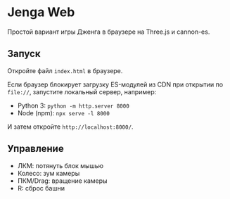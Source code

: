 # Jenga Web

Простой вариант игры Дженга в браузере на Three.js и cannon-es.

## Запуск

Откройте файл `index.html` в браузере.

Если браузер блокирует загрузку ES-модулей из CDN при открытии по `file://`, запустите локальный сервер, например:

- Python 3: `python -m http.server 8000`
- Node (npm): `npx serve -l 8000`

И затем откройте `http://localhost:8000/`.

## Управление

- ЛКМ: потянуть блок мышью
- Колесо: зум камеры
- ПКМ/Drag: вращение камеры
- R: сброс башни
